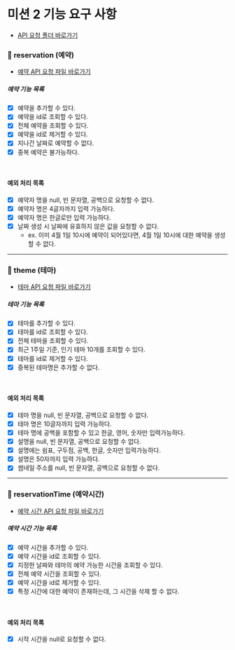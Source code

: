 # 미션 2 기능 요구 사항

- [API 요청 폴더 바로가기](api-test)


### 📌 reservation (예약)
- [예약 API 요청 파일 바로가기](api-test/reservation-api.http)

##### 예약 기능 목록
- [x] 예약을 추가할 수 있다.
- [x] 예약을 id로 조회할 수 있다.
- [x] 전체 예약을 조회할 수 있다.
- [x] 예약을 id로 제거할 수 있다.
- [x] 지나간 날짜로 예약할 수 없다.
- [x] 중복 예약은 불가능하다.

<br>

#### 예외 처리 목록
- [x] 예약자 명을 null, 빈 문자열, 공백으로 요청할 수 없다.
- [x] 예약자 명은 4글자까지 입력 가능하다.
- [x] 예약자 명은 한글로만 입력 가능하다.
- [x] 날짜 생성 시 날짜에 유효하지 않은 값을 요청할 수 없다.
  - ex. 이미 4월 1일 10시에 예약이 되어있다면, 4월 1일 10시에 대한 예약을 생성할 수 없다.

---
### 📌 theme (테마)
- [테마 API 요청 파일 바로가기](api-test/theme-api.http) <br>

##### 테마 기능 목록
- [x] 테마를 추가할 수 있다.
- [x] 테마를 id로 조회할 수 있다.
- [x] 전체 테마을 조회할 수 있다.
- [x] 최근 1주일 기준, 인기 테마 10개를 조회할 수 있다.
- [x] 테마를 id로 제거할 수 있다.
- [x] 중복된 테마명은 추가할 수 없다.

<br>

#### 예외 처리 목록
- [x] 테마 명을 null, 빈 문자열, 공백으로 요청할 수 없다.
- [x] 테마 명은 10글자까지 입력 가능하다.
- [x] 테마 명에 공백을 포함할 수 있고  한글, 영어, 숫자만 입력가능하다.
- [x] 설명을 null, 빈 문자열, 공백으로 요청할 수 없다.
- [x] 설명에는 쉼표, 구두점, 공백, 한글, 숫자만 입력가능하다.
- [x] 설명은 50자까지 입력 가능하다.
- [x] 썸네일 주소를 null, 빈 문자열, 공백으로 요청할 수 없다.

---
### 📌 reservationTime (예약시간)
- [예약 시간 API 요청 파일 바로가기](api-test/reservationtime-api.http) <br>

##### 예약 시간 기능 목록
- [x] 예약 시간을 추가할 수 있다.
- [x] 예약 시간을 id로 조회할 수 있다.
- [x] 지정한 날짜와 테마의 예약 가능한 시간을 조회할 수 있다.
- [x] 전체 예약 시간을 조회할 수 있다.
- [x] 예약 시간을 id로 제거할 수 있다.
- [x] 특정 시간에 대한 예약이 존재하는데, 그 시간을 삭제 할 수 없다.

<br>

#### 예외 처리 목록
- [x] 시작 시간을 null로 요청할 수 없다.
